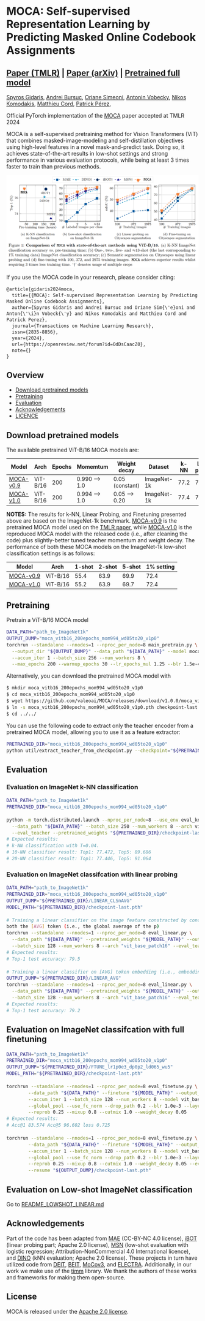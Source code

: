 
# **MOCA: Self-supervised Representation Learning by Predicting Masked Online Codebook Assignments**

## [Paper (TMLR)](https://openreview.net/forum?id=OdDsCaacZ0) | [Paper (arXiv)](https://arxiv.org/abs/2307.09361) | [Pretrained full model](https://github.com/valeoai/MOCA/releases/download/v1.0.0/moca_vitb16_200epochs_mom994_wd05to20_v1p0.pth)
[Spyros Gidaris](https://scholar.google.fr/citations?user=7atfg7EAAAAJ&hl=en),
[Andrei Bursuc](https://abursuc.github.io/),
[Oriane Simeoni](https://osimeoni.github.io/),
[Antonin Vobecky](https://vobecant.github.io/),
[Nikos Komodakis](https://www.csd.uoc.gr/~komod/),
[Matthieu Cord](http://webia.lip6.fr/~cord/),
[Patrick Pérez](https://ptrckprz.github.io/),

Official PyTorch implementation of the [MOCA](https://openreview.net/forum?id=OdDsCaacZ0) paper accepted at TMLR 2024

MOCA is a self-supervised pretraining method for Vision Transformers (ViT) that combines masked-image-modeling and self-distillation objectives using high-level features in a novel mask-and-predict task. Doing so, it achieves state-of-the-art results in low-shot settings and strong performance in various evaluation protocols, while being at least 3 times faster to train than previous methods.

![MOCA-teaser](./imgs/moca_teaser.png)

If you use the MOCA code in your research, please consider citing:

```
@article{gidaris2024moca,
  title={{MOCA}: Self-supervised Representation Learning by Predicting Masked Online Codebook Assignments},
  author={Spyros Gidaris and Andrei Bursuc and Oriane Sim{\'e}oni and Anton{\'\i}n Vobeck{\'y} and Nikos Komodakis and Matthieu Cord and Patrick Perez},
  journal={Transactions on Machine Learning Research},
  issn={2835-8856},
  year={2024},
  url={https://openreview.net/forum?id=OdDsCaacZ0},
  note={}
}
```

## Overview

- [Download pretrained models](#download)
- [Pretraining](#pretraining)
- [Evaluation](#evaluation)
- [Acknowledgements](#acknowledgements)
- [LICENCE](#license)

## Download pretrained models <a name="download"></a>

The available pretrained ViT-B/16 MOCA models are:

| Model          | Arch | Epochs | Momemtum         | Weight decay    | Dataset     |  k-NN    | Linear probing | Finetuning |
|----------------|------|--------|------------------| ----------------| ------------|---------|----------------|--------|        
| [MOCA-v0.9](https://github.com/valeoai/MOCA/releases/download/v1.0.0/moca_vitb16_200epochs_mom99_wd05_v0p9.pth)  | ViT-B/16 | 200    | 0.990 --> 1.0     | 0.05 (constant) | ImageNet-1k  | 77.2    | 78.7          | 83.6   |
| [MOCA-v1.0](https://github.com/valeoai/MOCA/releases/download/v1.0.0/moca_vitb16_200epochs_mom994_wd05to20_v1p0.pth)  | ViT-B/16 | 200    | 0.994 --> 1.0    | 0.05 --> 0.20   | ImageNet-1k  | 77.4    | 79.5          | 83.6   |

**NOTES:** The results for k-NN, Linear Probing, and Finetuning presented above are based on the ImageNet-1k benchmark. [MOCA-v0.9]() is the pretrained MOCA model used on the [TMLR paper](https://openreview.net/forum?id=OdDsCaacZ0), while [MOCA-v1.0]() is the reproduced MOCA model with the released code (i.e., after cleaning the code) plus slightly-better tuned teacher momentum and weight decay. The performance of both these MOCA models on the ImageNet-1k low-shot classification settings is as follows:

| Model          | Arch | 1-shot | 2-shot | 5-shot | 1% setting |
|----------------|------|--------|--------|--------|------------|         
| [MOCA-v0.9](https://github.com/valeoai/MOCA/releases/download/v1.0.0/moca_vitb16_200epochs_mom99_wd05_v0p9.pth)  | ViT-B/16 | 55.4   | 63.9   | 69.9   | 72.4   |
| [MOCA-v1.0](https://github.com/valeoai/MOCA/releases/download/v1.0.0/moca_vitb16_200epochs_mom994_wd05to20_v1p0.pth)  | ViT-B/16 | 55.2   | 63.9   | 69.7   | 72.4   |

## Pretraining <a name="pretraining"></a>
Pretrain a ViT-B/16 MOCA model
```bash
DATA_PATH="path_to_ImageNet1k"
OUTPUT_DUMP="moca_vitb16_200epochs_mom994_wd05to20_v1p0"
torchrun --standalone --nnodes=1 --nproc_per_node=8 main_pretrain.py \
  --output_dir "${OUTPUT_DUMP}" --data_path "${DATA_PATH}" --model moca_vit_base_patch16_dec2 \
  --accum_iter 1 --batch_size 256 --num_workers 8 \
  --max_epochs 200 --warmup_epochs 30 --lr_epochs_mul 1.25 --blr 1.5e-4 --weight_decay 0.05 --weight_decay_end 0.20 --alpha 0.994
```

Alternatively, you can download the pretrained MOCA model with
```bash
$ mkdir moca_vitb16_200epochs_mom994_wd05to20_v1p0
$ cd moca_vitb16_200epochs_mom994_wd05to20_v1p0
$ wget https://github.com/valeoai/MOCA/releases/download/v1.0.0/moca_vitb16_200epochs_mom994_wd05to20_v1p0.pth
$ ln -s moca_vitb16_200epochs_mom994_wd05to20_v1p0.pth checkpoint-last.pth
$ cd ../../
```

You can use the following code to extract only the teacher encoder from a pretrained MOCA model, allowing you to use it as a feature extractor:
```bash
PRETRAINED_DIR="moca_vitb16_200epochs_mom994_wd05to20_v1p0"
python util/extract_teacher_from_checkpoint.py --checkpoint="${PRETRAINED_DIR}/checkpoint-last.pth" --dst="${PRETRAINED_DIR}/teacher-last.pth"
```

## Evaluation <a name="evaluation"></a>

### Evaluation on ImageNet k-NN classification
```bash
DATA_PATH="path_to_ImageNet1k"
PRETRAINED_DIR="moca_vitb16_200epochs_mom994_wd05to20_v1p0"

python -m torch.distributed.launch --nproc_per_node=8 --use_env eval_knn.py \
  --data_path "${DATA_PATH}" --batch_size 250 --num_workers 8 --arch vit_base_patch16 \
  --eval_teacher --pretrained_weights "${PRETRAINED_DIR}/checkpoint-last.pth"
# Expected results:
# k-NN classification with T=0.04.
# 10-NN classifier result: Top1: 77.472, Top5: 89.686
# 20-NN classifier result: Top1: 77.446, Top5: 91.064
```

### Evaluation on ImageNet classifcation with linear probing
```bash
DATA_PATH="path_to_ImageNet1k"
PRETRAINED_DIR="moca_vitb16_200epochs_mom994_wd05to20_v1p0"
OUTPUT_DUMP="${PRETRAINED_DIR}/LINEAR_CLSnAVG"
MODEL_PATH="${PRETRAINED_DIR}/checkpoint-last.pth"

# Training a linear classifier on the image feature constracted by concatenating the [CLS] token embedding and the [AVG] token embedding (i.e., average pooling of the patch token embeddings).
both the [AVG] token (i.e., the global average of the p)
torchrun --standalone --nnodes=1 --nproc_per_node=8 eval_linear.py \
  --data_path "${DATA_PATH}" --pretrained_weights "${MODEL_PATH}" --output_dir "${OUTPUT_DUMP}" \
  --batch_size 128 --num_workers 8 --arch "vit_base_patch16" --eval_teacher --avgpool_patchtokens 2
# Expected results:
# Top-1 test accuracy: 79.5

# Training a linear classifier on [AVG] token embedding (i.e., embedding computed by average pooling of the patch token embeddings).
OUTPUT_DUMP="${PRETRAINED_DIR}/LINEAR_AVG"
torchrun --standalone --nnodes=1 --nproc_per_node=8 eval_linear.py \
  --data_path "${DATA_PATH}" --pretrained_weights "${MODEL_PATH}" --output_dir "${OUTPUT_DUMP}" \
  --batch_size 128 --num_workers 8 --arch "vit_base_patch16" --eval_teacher --avgpool_patchtokens 1
# Expected results:
# Top-1 test accuracy: 79.2
```

## Evaluation on ImageNet classifcation with full finetuning
```bash
DATA_PATH="path_to_ImageNet1k"
PRETRAINED_DIR="moca_vitb16_200epochs_mom994_wd05to20_v1p0"
OUTPUT_DUMP="${PRETRAINED_DIR}/FTUNE_lr1p0e3_dp0p2_ld065_wu5"
MODEL_PATH="${PRETRAINED_DIR}/checkpoint-last.pth"

torchrun --standalone --nnodes=1 --nproc_per_node=8 eval_finetune.py \
        --data_path "${DATA_PATH}" --finetune "${MODEL_PATH}" --output_dir "${OUTPUT_DUMP}" \
        --accum_iter 1 --batch_size 128 --num_workers 8 --model vit_base_patch16 --dist_eval --use_teacher \
        --global_pool --use_fc_norm --drop_path 0.2 --blr 1.0e-3 --layer_decay 0.65 --warmup_epochs 5 --epochs 100 \
        --reprob 0.25 --mixup 0.8 --cutmix 1.0 --weight_decay 0.05
# Expected results:
# Acc@1 83.574 Acc@5 96.602 loss 0.725

torchrun --standalone --nnodes=1 --nproc_per_node=8 eval_finetune.py \
        --data_path "${DATA_PATH}" --finetune "${MODEL_PATH}" --output_dir "${OUTPUT_DUMP}" \
        --accum_iter 1 --batch_size 128 --num_workers 8 --model vit_base_patch16 --use_teacher \
        --global_pool --use_fc_norm --drop_path 0.2 --blr 1.0e-3 --layer_decay 0.65 --warmup_epochs 5 --epochs 100 \
        --reprob 0.25 --mixup 0.8 --cutmix 1.0 --weight_decay 0.05 --eval \
        --resume "${OUTPUT_DUMP}/checkpoint-last.pth"
```

## Evaluation on Low-shot ImageNet classification
Go to [README_LOWSHOT_LINEAR.md](./README_LOWSHOT.md)


## Acknowledgements

Part of the code has been adapted from [MAE](https://github.com/facebookresearch/mae) (CC-BY-NC 4.0 license), [iBOT](https://github.com/bytedance/ibot) (linear probing part; Apache 2.0 license), [MSN](https://github.com/facebookresearch/msn) (low-shot evaluation with logistic regression; Attribution-NonCommercial 4.0 International licence), and [DINO](https://github.com/facebookresearch/dino) (kNN evaluation; Apache 2.0 license). These projects in turn have utilized code from [DEIT](https://github.com/facebookresearch/deit), [BEIT](https://github.com/microsoft/unilm/tree/master/beit), [MoCov3](https://github.com/facebookresearch/moco-v3), and [ELECTRA](https://github.com/google-research/electra). Additionally, in our work we make use of the [timm](https://github.com/huggingface/pytorch-image-models) library. We thank the authors of these works and frameworks for making them open-source.

## License
MOCA is released under the [Apache 2.0 license](./LICENSE).

